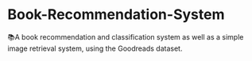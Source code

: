 # Book-Recommendation-System
📚A book recommendation and classification system as well as a simple image retrieval system, using the Goodreads dataset.
